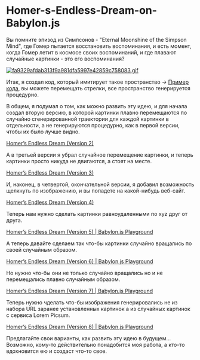 # Homer-s-Endless-Dream-on-Babylon.js

Вы помните эпизод из Симпсонов - "Eternal Moonshine of the Simpson Mind", где Гомер пытается восстановить воспоминания, и есть момент, когда Гомер летит в космосе своих воспоминаний, и где плавают случайные картинки - это его воспоминания?

[![fa9329afdab313f9a981dfa5997e42859c758083.gif](https://i.postimg.cc/8CqNsB7w/fa9329afdab313f9a981dfa5997e42859c758083.gif)](https://postimg.cc/94tvn9tq)

Итак, я создал код, который имитирует такое пространство → [Пример кода](https://playground.babylonjs.com/#U818KZ), вы можете перемещать стрелки, все пространство генерируется процедурно.

В общем, я подумал о том, как можно развить эту идею, и для начала создал вторую версию, в которой картинки плавно перемещаются по случайно сгенерированной траектории для каждой картинки в отдельности, а не генерируются процедурно, как в первой версии, чтобы их было лучше видно.

[Homer’s Endless Dream (Version 2)](https://playground.babylonjs.com/#1EBAGF)

А в третьей версии я убрал случайное перемещение картинки, и теперь картинки просто никуда не двигаются, а стоят на месте.

[Homer’s Endless Dream (Version 3)](https://playground.babylonjs.com/#J18V6U)

И, наконец, в четвертой, окончательной версии, я добавил возможность щелкнуть по изображению, и вы попадете на какой-нибудь веб-сайт.

[Homer’s Endless Dream (Version 4)](https://playground.babylonjs.com/#535BM8)

Теперь нам нужно сделать картинки равноудаленными по xyz друг от друга.

[Homer’s Endless Dream (Version 5) | Babylon.js Playground](https://playground.babylonjs.com/#SDZH5B#0)

А теперь давайте сделаем так что-бы картинки случайно вращались по своей случайным образом.

[Homer’s Endless Dream (Version 6) | Babylon.js Playground](https://playground.babylonjs.com/#OVRKAF#0)

Но нужно что-бы они не только случайно вращались но и не перемещались плавно случайным образом.

[Homer’s Endless Dream (Version 7) | Babylon.js Playground](https://playground.babylonjs.com/#H94UAI#2)

Теперь нужно чделать что-бы изображения генерировались не из набора URL заранее установленных картинок а из случайных картинок с сервиса Lorem Picsum.

[Homer’s Endless Dream (Version 8) | Babylon.js Playground](https://playground.babylonjs.com/#JXU2O0)

Предлагайте свои варианты, как развить эту идею в будущем… Возможно, кому-то действительно понадобится моя работа, а кто-то вдохновится ею и создаст что-то свое.
